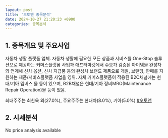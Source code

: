 ```yaml
---
layout: post
title: '오토앤 종목분석'
date: 2024-10-27 21:20:23 +0900
categories: 종목분석
---
```


## 1. 종목개요 및 주요사업

자동차 생활 플랫폼 업체. 자동차 생활에 필요한 모든 상품과 서비스를 One-Stop 솔루션으로 제공하는 커머스플랫폼 사업과 애프터마켓에서 수요가 검증된 아이템을 완성차와 연계해 신차 옵션, 신차 지급품 등의 완성차 브랜드 제품으로 개발, 브랜딩, 판매를 지원하는 제품/서비스플랫폼 사업을 영위. 자체 커머스플랫폼이 적용된 B2C채널에는 현대/기아 멤버스 몰 등이 있으며, B2B채널은 현대/기아 정비MRO(Maintenance Repair Operation)몰 등이 있음.

최대주주는 최찬욱 외(27.0%), 주요주주는 현대차(8.0%), 기아(5.0%)
[#오토앤](#)

## 2. 시세분석

No price analysis available
